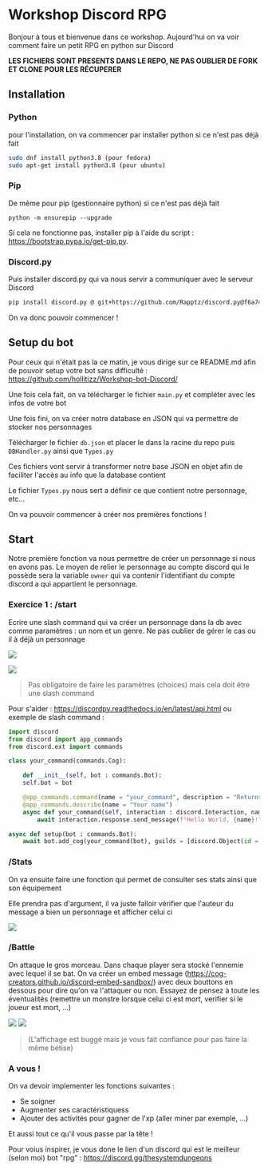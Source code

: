# Workshop Discord RPG
Bonjour à tous et bienvenue dans ce workshop.
Aujourd'hui on va voir comment faire un petit RPG en python sur Discord

**LES FICHIERS SONT PRESENTS DANS LE REPO, NE PAS OUBLIER DE FORK ET CLONE POUR LES RÉCUPERER**

## Installation
### Python
pour l'installation, on va commencer par installer python si ce n'est pas déjà fait
```sh
sudo dnf install python3.8 (pour fedora)
sudo apt-get install python3.8 (pour ubuntu)
```
### Pip
De même pour pip (gestionnaire python) si ce n'est pas déjà fait

```
python -m ensurepip --upgrade
```
Si cela ne fonctionne pas, installer pip à l'aide du script :
 https://bootstrap.pypa.io/get-pip.py.

### Discord.py

Puis installer discord.py qui va nous servir a communiquer avec le serveur Discord

```sh
pip install discord.py @ git+https://github.com/Rapptz/discord.py@f6a74f74a7aed0879fc086805eae8873e745d0ea
```

On va donc pouvoir commencer !

## Setup du bot

Pour ceux qui n'était pas la ce matin, je vous dirige sur ce README.md afin de pouvoir setup votre bot sans difficulté : https://github.com/hollitizz/Workshop-bot-Discord/

Une fois cela fait, on va télécharger le fichier ```main.py``` et compléter avec les infos de votre bot

Une fois fini, on va créer notre database en JSON qui va permettre de stocker nos personnages

Télécharger le fichier ```db.json``` et placer le dans la racine du repo puis ```DBHandler.py``` ainsi que ```Types.py```

Ces fichiers vont servir à transformer notre base JSON en objet afin de faciliter l'accès au info que la database contient

Le fichier ```Types.py``` nous sert a définir ce que contient notre personnage, etc...

On va pouvoir commencer à créer nos premières fonctions !

## Start

Notre première fonction va nous permettre de créer un personnage si nous en avons pas. Le moyen de relier le personnage au compte discord qui le possède sera la variable ```owner``` qui va contenir l'identifiant du compte discord a qui appartient le personnage.

### Exercice 1 : /start

Ecrire une slash command qui va créer un personnage dans la db avec comme paramètres :  un nom et un genre. Ne pas oublier de gérer le cas ou il à déjà un personnage

![](https://cdn.discordapp.com/attachments/768415712498024448/986989287948029982/unknown.png)

![](https://cdn.discordapp.com/attachments/768415712498024448/986989578562961548/unknown.png)

> Pas obligatoire de faire les paramètres (choices) mais cela doit être une slash command

Pour s'aider :
https://discordpy.readthedocs.io/en/latest/api.html
ou exemple de slash command :
```py
import discord
from discord import app_commands
from discord.ext import commands

class your_command(commands.Cog):

    def __init__(self, bot : commands.Bot):
    self.bot = bot

    @app_commands.command(name = "your_command", description = "Returns Hello World!")
    @app_commands.describe(name = "Your name")
    async def your_command(self, interaction : discord.Interaction, name : str):
        await interaction.response.send_message(f"Hello World, {name}!", ephemeral = True)

async def setup(bot : commands.Bot):
    await bot.add_cog(your_command(bot), guilds = [discord.Object(id = 123)])
```

### /Stats

On va ensuite faire une fonction qui permet de consulter ses stats ainsi que son équipement

Elle prendra pas d'argument, il va juste falloir vérifier que l'auteur du message a bien un personnage et afficher celui ci

![](https://cdn.discordapp.com/attachments/768415712498024448/986992674013839371/unknown.png)


### /Battle

On attaque le gros morceau.
Dans chaque player sera stocké l'ennemie avec lequel il se bat.
On va créer un embed message (https://cog-creators.github.io/discord-embed-sandbox/) avec deux bouttons en dessous pour dire qu'on va l'attaquer ou non. Essayez de pensez à toute les éventualités (remettre un monstre lorsque celui ci est mort, verifier si le joueur est mort, ...)

![](https://cdn.discordapp.com/attachments/777229041736220703/987004716502368266/unknown.png)
![](https://cdn.discordapp.com/attachments/777229041736220703/987004896601591888/unknown.png)

> (L'affichage est buggé mais je vous fait confiance pour pas faire la même bétise)

### A vous !

On va devoir implementer les fonctions suivantes :
- Se soigner
- Augmenter ses caractéristiquess
- Ajouter des activités pour gagner de l'xp (aller miner par exemple, ...)


Et aussi tout ce qu'il vous passe par la tête !

Pour voius inspirer, je vous done le lien d'un discord qui est le meilleur (selon moi) bot "rpg" :
https://discord.gg/thesystemdungeons

